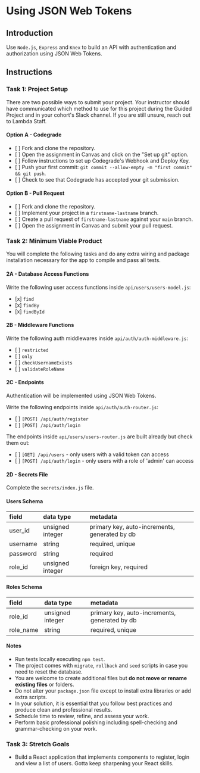 # Using JSON Web Tokens

## Introduction

Use `Node.js`, `Express` and `Knex` to build an API with authentication and authorization using JSON Web Tokens.

## Instructions

### Task 1: Project Setup

There are two possible ways to submit your project. Your instructor should have communicated which method to use for this project during the Guided Project and in your cohort's Slack channel. If you are still unsure, reach out to Lambda Staff.

#### Option A - Codegrade

-    [ ] Fork and clone the repository.
-    [ ] Open the assignment in Canvas and click on the "Set up git" option.
-    [ ] Follow instructions to set up Codegrade's Webhook and Deploy Key.
-    [ ] Push your first commit: `git commit --allow-empty -m "first commit" && git push`.
-    [ ] Check to see that Codegrade has accepted your git submission.

#### Option B - Pull Request

-    [ ] Fork and clone the repository.
-    [ ] Implement your project in a `firstname-lastname` branch.
-    [ ] Create a pull request of `firstname-lastname` against your `main` branch.
-    [ ] Open the assignment in Canvas and submit your pull request.

### Task 2: Minimum Viable Product

You will complete the following tasks and do any extra wiring and package installation necessary for the app to compile and pass all tests.

#### 2A - Database Access Functions

Write the following user access functions inside `api/users/users-model.js`:

-    [x] `find`
-    [x] `findBy`
-    [x] `findById`

#### 2B - Middleware Functions

Write the following auth middlewares inside `api/auth/auth-middleware.js`:

-    [ ] `restricted`
-    [ ] `only`
-    [ ] `checkUsernameExists`
-    [ ] `validateRoleName`

#### 2C - Endpoints

Authentication will be implemented using JSON Web Tokens.

Write the following endpoints inside `api/auth/auth-router.js`:

-    [ ] `[POST] /api/auth/register`
-    [ ] `[POST] /api/auth/login`

The endpoints inside `api/users/users-router.js` are built already but check them out:

-    [ ] `[GET] /api/users` - only users with a valid token can access
-    [ ] `[POST] /api/auth/login` - only users with a role of 'admin' can access

#### 2D - Secrets File

Complete the `secrets/index.js` file.

#### Users Schema

| field    | data type        | metadata                                      |
| :------- | :--------------- | :-------------------------------------------- |
| user_id  | unsigned integer | primary key, auto-increments, generated by db |
| username | string           | required, unique                              |
| password | string           | required                                      |
| role_id  | unsigned integer | foreign key, required                         |

#### Roles Schema

| field     | data type        | metadata                                      |
| :-------- | :--------------- | :-------------------------------------------- |
| role_id   | unsigned integer | primary key, auto-increments, generated by db |
| role_name | string           | required, unique                              |

#### Notes

-    Run tests locally executing `npm test`.
-    The project comes with `migrate`, `rollback` and `seed` scripts in case you need to reset the database.
-    You are welcome to create additional files but **do not move or rename existing files** or folders.
-    Do not alter your `package.json` file except to install extra libraries or add extra scripts.
-    In your solution, it is essential that you follow best practices and produce clean and professional results.
-    Schedule time to review, refine, and assess your work.
-    Perform basic professional polishing including spell-checking and grammar-checking on your work.

### Task 3: Stretch Goals

-    Build a React application that implements components to register, login and view a list of users. Gotta keep sharpening your React skills.
